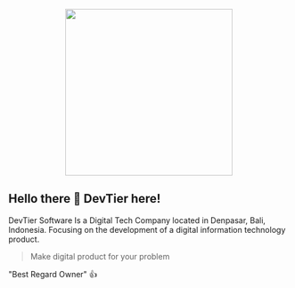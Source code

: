 <p align="center"><a href="https://devtiersoftware.com/" target="_blank"><img src="https://i.postimg.cc/2ykcZmXZ/ICON.png" width="300"></a></p>

## Hello there 👋 DevTier here!
DevTier Software Is a Digital Tech Company located in Denpasar, Bali, Indonesia. Focusing on the development of a digital information technology product.

> Make digital product for your problem

"Best Regard Owner" 👍
